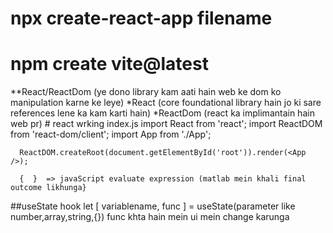 # npx create-react-app filename
# npm create vite@latest
**React/ReactDom (ye dono library kam aati hain web ke dom ko manipulation karne ke leye)
*React (core foundational library hain jo ki sare references lene ka kam karti hain)
*ReactDom (react ka implimantain hain web pr)
    # react wrking
    index.js
      import React from 'react';
      import ReactDOM from 'react-dom/client';
      import App from './App';

      ReactDOM.createRoot(document.getElementById('root')).render(<App />);

      {  }  => javaScript evaluate expression (matlab mein khali final outcome likhunga}

##useState hook
      let [ variablename, func ] = useState(parameter like number,array,string,{})
      func khta hain mein ui mein change karunga
